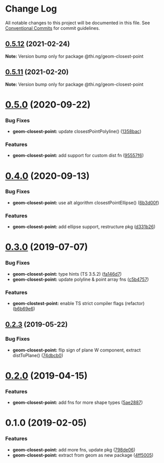 # Change Log

All notable changes to this project will be documented in this file.
See [Conventional Commits](https://conventionalcommits.org) for commit guidelines.

## [0.5.12](https://github.com/thi-ng/umbrella/compare/@thi.ng/geom-closest-point@0.5.11...@thi.ng/geom-closest-point@0.5.12) (2021-02-24)

**Note:** Version bump only for package @thi.ng/geom-closest-point





## [0.5.11](https://github.com/thi-ng/umbrella/compare/@thi.ng/geom-closest-point@0.5.10...@thi.ng/geom-closest-point@0.5.11) (2021-02-20)

**Note:** Version bump only for package @thi.ng/geom-closest-point





# [0.5.0](https://github.com/thi-ng/umbrella/compare/@thi.ng/geom-closest-point@0.4.0...@thi.ng/geom-closest-point@0.5.0) (2020-09-22)


### Bug Fixes

* **geom-closest-point:** update closestPointPolyline() ([1358bac](https://github.com/thi-ng/umbrella/commit/1358bac1a95359340b19adb91b1813edf3e1645a))


### Features

* **geom-closest-point:** add support for custom dist fn ([95557f6](https://github.com/thi-ng/umbrella/commit/95557f6716071a92433868ce8536ca1c38a54073))





# [0.4.0](https://github.com/thi-ng/umbrella/compare/@thi.ng/geom-closest-point@0.3.44...@thi.ng/geom-closest-point@0.4.0) (2020-09-13)


### Bug Fixes

* **geom-closest-point:** use alt algorithm closestPointEllipse() ([6b3d00f](https://github.com/thi-ng/umbrella/commit/6b3d00ff84aba9a430e50e2a0a9d7e0e15e95d02))


### Features

* **geom-closest-point:** add ellipse support, restructure pkg ([d331b26](https://github.com/thi-ng/umbrella/commit/d331b26fc0a0d16ed2775a784ab709ab3b6dcf60))





# [0.3.0](https://github.com/thi-ng/umbrella/compare/@thi.ng/geom-closest-point@0.2.3...@thi.ng/geom-closest-point@0.3.0) (2019-07-07)

### Bug Fixes

* **geom-closest-point:** type hints (TS 3.5.2) ([fa146d7](https://github.com/thi-ng/umbrella/commit/fa146d7))
* **geom-closest-point:** update polyline & point array fns ([c5b4757](https://github.com/thi-ng/umbrella/commit/c5b4757))

### Features

* **geom-clostest-point:** enable TS strict compiler flags (refactor) ([b6b69e6](https://github.com/thi-ng/umbrella/commit/b6b69e6))

## [0.2.3](https://github.com/thi-ng/umbrella/compare/@thi.ng/geom-closest-point@0.2.2...@thi.ng/geom-closest-point@0.2.3) (2019-05-22)

### Bug Fixes

* **geom-closest-point:** flip sign of plane W component, extract distToPlane() ([74dbcb0](https://github.com/thi-ng/umbrella/commit/74dbcb0))

# [0.2.0](https://github.com/thi-ng/umbrella/compare/@thi.ng/geom-closest-point@0.1.13...@thi.ng/geom-closest-point@0.2.0) (2019-04-15)

### Features

* **geom-closest-point:** add fns for more shape types ([5ae2887](https://github.com/thi-ng/umbrella/commit/5ae2887))

# 0.1.0 (2019-02-05)

### Features

* **geom-closest-point:** add more fns, update pkg ([798de06](https://github.com/thi-ng/umbrella/commit/798de06))
* **geom-closest-point:** extract from geom as new package ([4ff5005](https://github.com/thi-ng/umbrella/commit/4ff5005))
